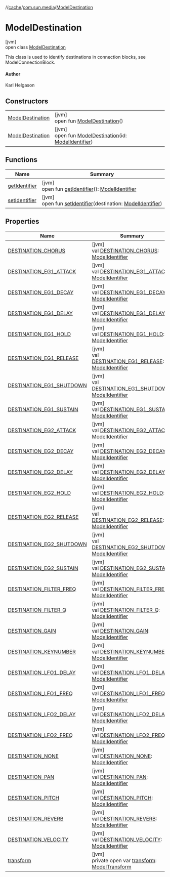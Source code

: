 //[cache](../../../index.md)/[com.sun.media](../index.md)/[ModelDestination](index.md)

# ModelDestination

[jvm]\
open class [ModelDestination](index.md)

This class is used to identify destinations in connection blocks, see ModelConnectionBlock.

#### Author

Karl Helgason

## Constructors

| | |
|---|---|
| [ModelDestination](-model-destination.md) | [jvm]<br>open fun [ModelDestination](-model-destination.md)() |
| [ModelDestination](-model-destination.md) | [jvm]<br>open fun [ModelDestination](-model-destination.md)(id: [ModelIdentifier](../-model-identifier/index.md)) |

## Functions

| Name | Summary |
|---|---|
| [getIdentifier](get-identifier.md) | [jvm]<br>open fun [getIdentifier](get-identifier.md)(): [ModelIdentifier](../-model-identifier/index.md) |
| [setIdentifier](set-identifier.md) | [jvm]<br>open fun [setIdentifier](set-identifier.md)(destination: [ModelIdentifier](../-model-identifier/index.md)) |

## Properties

| Name | Summary |
|---|---|
| [DESTINATION_CHORUS](-d-e-s-t-i-n-a-t-i-o-n_-c-h-o-r-u-s.md) | [jvm]<br>val [DESTINATION_CHORUS](-d-e-s-t-i-n-a-t-i-o-n_-c-h-o-r-u-s.md): [ModelIdentifier](../-model-identifier/index.md) |
| [DESTINATION_EG1_ATTACK](-d-e-s-t-i-n-a-t-i-o-n_-e-g1_-a-t-t-a-c-k.md) | [jvm]<br>val [DESTINATION_EG1_ATTACK](-d-e-s-t-i-n-a-t-i-o-n_-e-g1_-a-t-t-a-c-k.md): [ModelIdentifier](../-model-identifier/index.md) |
| [DESTINATION_EG1_DECAY](-d-e-s-t-i-n-a-t-i-o-n_-e-g1_-d-e-c-a-y.md) | [jvm]<br>val [DESTINATION_EG1_DECAY](-d-e-s-t-i-n-a-t-i-o-n_-e-g1_-d-e-c-a-y.md): [ModelIdentifier](../-model-identifier/index.md) |
| [DESTINATION_EG1_DELAY](-d-e-s-t-i-n-a-t-i-o-n_-e-g1_-d-e-l-a-y.md) | [jvm]<br>val [DESTINATION_EG1_DELAY](-d-e-s-t-i-n-a-t-i-o-n_-e-g1_-d-e-l-a-y.md): [ModelIdentifier](../-model-identifier/index.md) |
| [DESTINATION_EG1_HOLD](-d-e-s-t-i-n-a-t-i-o-n_-e-g1_-h-o-l-d.md) | [jvm]<br>val [DESTINATION_EG1_HOLD](-d-e-s-t-i-n-a-t-i-o-n_-e-g1_-h-o-l-d.md): [ModelIdentifier](../-model-identifier/index.md) |
| [DESTINATION_EG1_RELEASE](-d-e-s-t-i-n-a-t-i-o-n_-e-g1_-r-e-l-e-a-s-e.md) | [jvm]<br>val [DESTINATION_EG1_RELEASE](-d-e-s-t-i-n-a-t-i-o-n_-e-g1_-r-e-l-e-a-s-e.md): [ModelIdentifier](../-model-identifier/index.md) |
| [DESTINATION_EG1_SHUTDOWN](-d-e-s-t-i-n-a-t-i-o-n_-e-g1_-s-h-u-t-d-o-w-n.md) | [jvm]<br>val [DESTINATION_EG1_SHUTDOWN](-d-e-s-t-i-n-a-t-i-o-n_-e-g1_-s-h-u-t-d-o-w-n.md): [ModelIdentifier](../-model-identifier/index.md) |
| [DESTINATION_EG1_SUSTAIN](-d-e-s-t-i-n-a-t-i-o-n_-e-g1_-s-u-s-t-a-i-n.md) | [jvm]<br>val [DESTINATION_EG1_SUSTAIN](-d-e-s-t-i-n-a-t-i-o-n_-e-g1_-s-u-s-t-a-i-n.md): [ModelIdentifier](../-model-identifier/index.md) |
| [DESTINATION_EG2_ATTACK](-d-e-s-t-i-n-a-t-i-o-n_-e-g2_-a-t-t-a-c-k.md) | [jvm]<br>val [DESTINATION_EG2_ATTACK](-d-e-s-t-i-n-a-t-i-o-n_-e-g2_-a-t-t-a-c-k.md): [ModelIdentifier](../-model-identifier/index.md) |
| [DESTINATION_EG2_DECAY](-d-e-s-t-i-n-a-t-i-o-n_-e-g2_-d-e-c-a-y.md) | [jvm]<br>val [DESTINATION_EG2_DECAY](-d-e-s-t-i-n-a-t-i-o-n_-e-g2_-d-e-c-a-y.md): [ModelIdentifier](../-model-identifier/index.md) |
| [DESTINATION_EG2_DELAY](-d-e-s-t-i-n-a-t-i-o-n_-e-g2_-d-e-l-a-y.md) | [jvm]<br>val [DESTINATION_EG2_DELAY](-d-e-s-t-i-n-a-t-i-o-n_-e-g2_-d-e-l-a-y.md): [ModelIdentifier](../-model-identifier/index.md) |
| [DESTINATION_EG2_HOLD](-d-e-s-t-i-n-a-t-i-o-n_-e-g2_-h-o-l-d.md) | [jvm]<br>val [DESTINATION_EG2_HOLD](-d-e-s-t-i-n-a-t-i-o-n_-e-g2_-h-o-l-d.md): [ModelIdentifier](../-model-identifier/index.md) |
| [DESTINATION_EG2_RELEASE](-d-e-s-t-i-n-a-t-i-o-n_-e-g2_-r-e-l-e-a-s-e.md) | [jvm]<br>val [DESTINATION_EG2_RELEASE](-d-e-s-t-i-n-a-t-i-o-n_-e-g2_-r-e-l-e-a-s-e.md): [ModelIdentifier](../-model-identifier/index.md) |
| [DESTINATION_EG2_SHUTDOWN](-d-e-s-t-i-n-a-t-i-o-n_-e-g2_-s-h-u-t-d-o-w-n.md) | [jvm]<br>val [DESTINATION_EG2_SHUTDOWN](-d-e-s-t-i-n-a-t-i-o-n_-e-g2_-s-h-u-t-d-o-w-n.md): [ModelIdentifier](../-model-identifier/index.md) |
| [DESTINATION_EG2_SUSTAIN](-d-e-s-t-i-n-a-t-i-o-n_-e-g2_-s-u-s-t-a-i-n.md) | [jvm]<br>val [DESTINATION_EG2_SUSTAIN](-d-e-s-t-i-n-a-t-i-o-n_-e-g2_-s-u-s-t-a-i-n.md): [ModelIdentifier](../-model-identifier/index.md) |
| [DESTINATION_FILTER_FREQ](-d-e-s-t-i-n-a-t-i-o-n_-f-i-l-t-e-r_-f-r-e-q.md) | [jvm]<br>val [DESTINATION_FILTER_FREQ](-d-e-s-t-i-n-a-t-i-o-n_-f-i-l-t-e-r_-f-r-e-q.md): [ModelIdentifier](../-model-identifier/index.md) |
| [DESTINATION_FILTER_Q](-d-e-s-t-i-n-a-t-i-o-n_-f-i-l-t-e-r_-q.md) | [jvm]<br>val [DESTINATION_FILTER_Q](-d-e-s-t-i-n-a-t-i-o-n_-f-i-l-t-e-r_-q.md): [ModelIdentifier](../-model-identifier/index.md) |
| [DESTINATION_GAIN](-d-e-s-t-i-n-a-t-i-o-n_-g-a-i-n.md) | [jvm]<br>val [DESTINATION_GAIN](-d-e-s-t-i-n-a-t-i-o-n_-g-a-i-n.md): [ModelIdentifier](../-model-identifier/index.md) |
| [DESTINATION_KEYNUMBER](-d-e-s-t-i-n-a-t-i-o-n_-k-e-y-n-u-m-b-e-r.md) | [jvm]<br>val [DESTINATION_KEYNUMBER](-d-e-s-t-i-n-a-t-i-o-n_-k-e-y-n-u-m-b-e-r.md): [ModelIdentifier](../-model-identifier/index.md) |
| [DESTINATION_LFO1_DELAY](-d-e-s-t-i-n-a-t-i-o-n_-l-f-o1_-d-e-l-a-y.md) | [jvm]<br>val [DESTINATION_LFO1_DELAY](-d-e-s-t-i-n-a-t-i-o-n_-l-f-o1_-d-e-l-a-y.md): [ModelIdentifier](../-model-identifier/index.md) |
| [DESTINATION_LFO1_FREQ](-d-e-s-t-i-n-a-t-i-o-n_-l-f-o1_-f-r-e-q.md) | [jvm]<br>val [DESTINATION_LFO1_FREQ](-d-e-s-t-i-n-a-t-i-o-n_-l-f-o1_-f-r-e-q.md): [ModelIdentifier](../-model-identifier/index.md) |
| [DESTINATION_LFO2_DELAY](-d-e-s-t-i-n-a-t-i-o-n_-l-f-o2_-d-e-l-a-y.md) | [jvm]<br>val [DESTINATION_LFO2_DELAY](-d-e-s-t-i-n-a-t-i-o-n_-l-f-o2_-d-e-l-a-y.md): [ModelIdentifier](../-model-identifier/index.md) |
| [DESTINATION_LFO2_FREQ](-d-e-s-t-i-n-a-t-i-o-n_-l-f-o2_-f-r-e-q.md) | [jvm]<br>val [DESTINATION_LFO2_FREQ](-d-e-s-t-i-n-a-t-i-o-n_-l-f-o2_-f-r-e-q.md): [ModelIdentifier](../-model-identifier/index.md) |
| [DESTINATION_NONE](-d-e-s-t-i-n-a-t-i-o-n_-n-o-n-e.md) | [jvm]<br>val [DESTINATION_NONE](-d-e-s-t-i-n-a-t-i-o-n_-n-o-n-e.md): [ModelIdentifier](../-model-identifier/index.md) |
| [DESTINATION_PAN](-d-e-s-t-i-n-a-t-i-o-n_-p-a-n.md) | [jvm]<br>val [DESTINATION_PAN](-d-e-s-t-i-n-a-t-i-o-n_-p-a-n.md): [ModelIdentifier](../-model-identifier/index.md) |
| [DESTINATION_PITCH](-d-e-s-t-i-n-a-t-i-o-n_-p-i-t-c-h.md) | [jvm]<br>val [DESTINATION_PITCH](-d-e-s-t-i-n-a-t-i-o-n_-p-i-t-c-h.md): [ModelIdentifier](../-model-identifier/index.md) |
| [DESTINATION_REVERB](-d-e-s-t-i-n-a-t-i-o-n_-r-e-v-e-r-b.md) | [jvm]<br>val [DESTINATION_REVERB](-d-e-s-t-i-n-a-t-i-o-n_-r-e-v-e-r-b.md): [ModelIdentifier](../-model-identifier/index.md) |
| [DESTINATION_VELOCITY](-d-e-s-t-i-n-a-t-i-o-n_-v-e-l-o-c-i-t-y.md) | [jvm]<br>val [DESTINATION_VELOCITY](-d-e-s-t-i-n-a-t-i-o-n_-v-e-l-o-c-i-t-y.md): [ModelIdentifier](../-model-identifier/index.md) |
| [transform](transform.md) | [jvm]<br>private open var [transform](transform.md): [ModelTransform](../-model-transform/index.md) |
